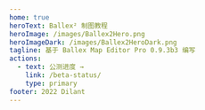 ```yaml
---
home: true
heroText: Ballex² 制图教程
heroImage: /images/Ballex2Hero.png
heroImageDark: /images/Ballex2HeroDark.png
tagline: 基于 Ballex Map Editor Pro 0.9.3b3 编写
actions:
  - text: 公测进度 →
    link: /beta-status/
    type: primary
footer: 2022 Dilant
---
```


